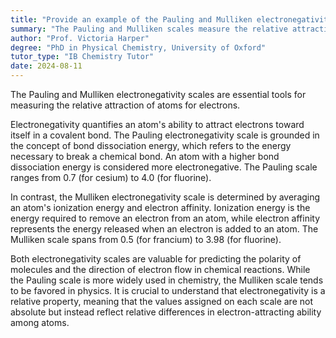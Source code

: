 ```yaml
---
title: "Provide an example of the Pauling and Mulliken electronegativity"
summary: "The Pauling and Mulliken scales measure the relative attraction of atoms for electrons, providing a way to quantify electronegativity in chemical bonding."
author: "Prof. Victoria Harper"
degree: "PhD in Physical Chemistry, University of Oxford"
tutor_type: "IB Chemistry Tutor"
date: 2024-08-11
---
```


The Pauling and Mulliken electronegativity scales are essential tools for measuring the relative attraction of atoms for electrons.

Electronegativity quantifies an atom's ability to attract electrons toward itself in a covalent bond. The Pauling electronegativity scale is grounded in the concept of bond dissociation energy, which refers to the energy necessary to break a chemical bond. An atom with a higher bond dissociation energy is considered more electronegative. The Pauling scale ranges from $0.7$ (for cesium) to $4.0$ (for fluorine).

In contrast, the Mulliken electronegativity scale is determined by averaging an atom's ionization energy and electron affinity. Ionization energy is the energy required to remove an electron from an atom, while electron affinity represents the energy released when an electron is added to an atom. The Mulliken scale spans from $0.5$ (for francium) to $3.98$ (for fluorine).

Both electronegativity scales are valuable for predicting the polarity of molecules and the direction of electron flow in chemical reactions. While the Pauling scale is more widely used in chemistry, the Mulliken scale tends to be favored in physics. It is crucial to understand that electronegativity is a relative property, meaning that the values assigned on each scale are not absolute but instead reflect relative differences in electron-attracting ability among atoms.
    
